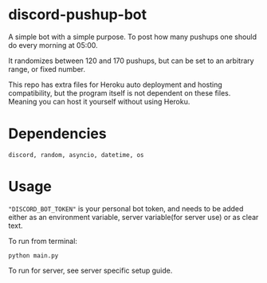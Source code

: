 # discord-pushup-bot
A simple bot with a simple purpose. To post how many pushups one should do every morning at 05:00. 

It randomizes between 120 and 170 pushups, but can be set to an arbitrary range, or fixed number.

This repo has extra files for Heroku auto deployment and hosting compatibility, but the program itself is not dependent on these files. Meaning you can host it yourself without using Heroku.

# Dependencies
```
discord, random, asyncio, datetime, os
```
# Usage
`"DISCORD_BOT_TOKEN"` is your personal bot token, and needs to be added either as an environment variable, server variable(for server use) or as clear text. 

To run from terminal:
```
python main.py
```

To run for server, see server specific setup guide. 